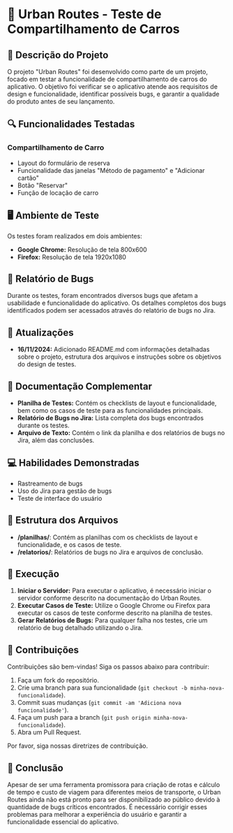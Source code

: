# 🚗 Urban Routes - Teste de Compartilhamento de Carros

## 📖 Descrição do Projeto

O projeto "Urban Routes" foi desenvolvido como parte de um projeto, focado em testar a funcionalidade de compartilhamento de carros do aplicativo. O objetivo foi verificar se o aplicativo atende aos requisitos de design e funcionalidade, identificar possíveis bugs, e garantir a qualidade do produto antes de seu lançamento.

## 🔍 Funcionalidades Testadas

### Compartilhamento de Carro

- Layout do formulário de reserva
- Funcionalidade das janelas "Método de pagamento" e "Adicionar cartão"
- Botão "Reservar"
- Função de locação de carro

## 🖥️ Ambiente de Teste

Os testes foram realizados em dois ambientes:

- **Google Chrome:** Resolução de tela 800x600
- **Firefox:** Resolução de tela 1920x1080

## 🐛 Relatório de Bugs

Durante os testes, foram encontrados diversos bugs que afetam a usabilidade e funcionalidade do aplicativo. Os detalhes completos dos bugs identificados podem ser acessados através do relatório de bugs no Jira.

## 📅 Atualizações

- **16/11/2024:** Adicionado README.md com informações detalhadas sobre o projeto, estrutura dos arquivos e instruções sobre os objetivos do design de testes.

## 📂 Documentação Complementar

- **Planilha de Testes:** Contém os checklists de layout e funcionalidade, bem como os casos de teste para as funcionalidades principais.
- **Relatório de Bugs no Jira:** Lista completa dos bugs encontrados durante os testes.
- **Arquivo de Texto:** Contém o link da planilha e dos relatórios de bugs no Jira, além das conclusões.

## 💻 Habilidades Demonstradas

- Rastreamento de bugs
- Uso do Jira para gestão de bugs
- Teste de interface do usuário

## 📁 Estrutura dos Arquivos

- **/planilhas/**: Contém as planilhas com os checklists de layout e funcionalidade, e os casos de teste.
- **/relatorios/**: Relatórios de bugs no Jira e arquivos de conclusão.

## 🚀 Execução

1. **Iniciar o Servidor:** Para executar o aplicativo, é necessário iniciar o servidor conforme descrito na documentação do Urban Routes.
2. **Executar Casos de Teste:** Utilize o Google Chrome ou Firefox para executar os casos de teste conforme descrito na planilha de testes.
3. **Gerar Relatórios de Bugs:** Para qualquer falha nos testes, crie um relatório de bug detalhado utilizando o Jira.

## 🤝 Contribuições

Contribuições são bem-vindas! Siga os passos abaixo para contribuir:

1. Faça um fork do repositório.
2. Crie uma branch para sua funcionalidade (`git checkout -b minha-nova-funcionalidade`).
3. Commit suas mudanças (`git commit -am 'Adiciona nova funcionalidade'`).
4. Faça um push para a branch (`git push origin minha-nova-funcionalidade`).
5. Abra um Pull Request.

Por favor, siga nossas diretrizes de contribuição.

## 🏁 Conclusão

Apesar de ser uma ferramenta promissora para criação de rotas e cálculo de tempo e custo de viagem para diferentes meios de transporte, o Urban Routes ainda não está pronto para ser disponibilizado ao público devido à quantidade de bugs críticos encontrados. É necessário corrigir esses problemas para melhorar a experiência do usuário e garantir a funcionalidade essencial do aplicativo.
